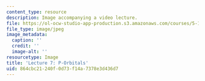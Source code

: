 ```yaml
---
content_type: resource
description: Image accompanying a video lecture.
file: https://ol-ocw-studio-app-production.s3.amazonaws.com/courses/5-111-principles-of-chemical-science-fall-2008/864cbc21240f0d73f14a7378e3d436d7_7.jpg
file_type: image/jpeg
image_metadata:
  caption: ''
  credit: ''
  image-alt: ''
resourcetype: Image
title: 'Lecture 7: P-Orbitals'
uid: 864cbc21-240f-0d73-f14a-7378e3d436d7
---
```

